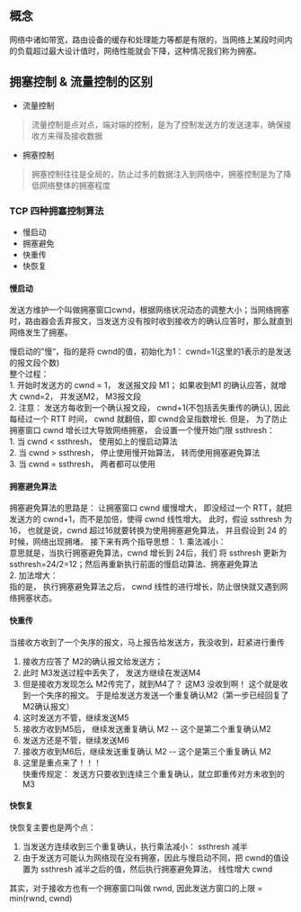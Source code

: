 ## 概念

网络中诸如带宽，路由设备的缓存和处理能力等都是有限的，当网络上某段时间内的负载超过最大设计值时，网络性能就会下降，这种情况我们称为拥塞。

## 拥塞控制 & 流量控制的区别

- 流量控制  
> 流量控制是点对点，端对端的控制，是为了控制发送方的发送速率，确保接收方来得及接收数据  
- 拥塞控制  
> 拥塞控制往往是全局的，防止过多的数据注入到网络中，拥塞控制是为了降低网络整体的拥塞程度  

### TCP 四种拥塞控制算法
- 慢启动
- 拥塞避免
- 快重传
- 快恢复

#### 慢启动
发送方维护一个叫做拥塞窗口cwnd，根据网络状况动态的调整大小；当网络拥塞时，路由器会丢弃报文，当发送方没有按时收到接收方的确认应答时，那么就直到网络发生了拥塞。  

慢启动的”慢“，指的是将 cwnd的值，初始化为1： cwnd=1(这里的1表示的是发送的报文段个数)  
整个过程：  
	1.  开始时发送方的 cwnd = 1， 发送报文段 M1； 如果收到M1 的确认应答，就增大 cwnd=2， 并发送M2， M3报文段  
	2. 注意： 发送方每收到一个确认报文段， cwnd+1(不包括丢失重传的确认), 因此每经过一个 RTT 时间， cwnd 就翻倍，即 cwnd会呈指数增长.
但是， 为了防止拥塞窗口 cwnd 增长过大导致网络拥塞， 会设置一个慢开始门限 ssthresh：  
	1. 当 cwnd < ssthresh， 使用如上的慢启动算法  
	2. 当 cwnd > ssthresh， 停止使用慢开始算法， 转而使用拥塞避免算法  
	3. 当 cwnd = ssthresh， 两者都可以使用  

#### 拥塞避免算法
拥塞避免算法的思路是： 让拥塞窗口 cwnd 缓慢增大， 即没经过一个 RTT，就把发送方的 cwnd+1，而不是加倍，使得 cwnd 线性增大。
此时，假设 ssthresh 为 16， 也就是说，cwnd 超过16就要转换为使用拥塞避免算法， 并且假设到 24 的时候，网络出现拥堵。
接下来有两个指导思想：
	1.  乘法减小：  
   意思就是，当执行拥塞避免算法，cwnd 增长到 24后，我们 将 ssthresh 更新为 ssthresh=24/2=12；然后再重新执行前面的慢启动算法、拥塞避免算法  
	2. 加法增大：  
   指的是， 执行拥塞避免算法之后， cwnd 线性的进行增长，防止很快就又遇到网络拥塞状态。 

#### 快重传
当接收方收到了一个失序的报文，马上报告给发送方，我没收到，赶紧进行重传
1. 接收方应答了 M2的确认报文给发送方；   
2. 此时 M3发送过程中丢失了， 发送方继续在发送M4  
3. 但是接收方发现怎么 M2传完了，就到M4了？ 这M3 没收到啊！ 这个就是收到一个失序的报文。 于是给发送方发送一个重复确认M2（第一步已经回复了M2确认报文）  
4. 这时发送方不管，继续发送M5  
5. 接收方收到M5后， 继续发送重复确认 M2  -- 这个是第二个重复确认M2  
6. 发送方还是不管，继续发送M6  
7. 接收方收到M6后，继续发送重复确认 M2  -- 这个是第三个重复确认 M2  
8. 这里是重点来了！！！  
快重传规定：  发送方只要收到连续三个重复确认，就立即重传对方未收到的M3

#### 快恢复  
快恢复主要也是两个点：
1. 当发送方连续收到三个重复确认，执行乘法减小： ssthresh 减半
2. 由于发送方可能认为网络现在没有拥塞，因此与慢启动不同，把 cwnd的值设置为 ssthresh 减半之后的值，然后执行拥塞避免算法，
	线性增大 cwnd

其实，对于接收方也有一个拥塞窗口叫做 rwnd,  因此发送方窗口的上限 = min(rwnd, cwnd)

